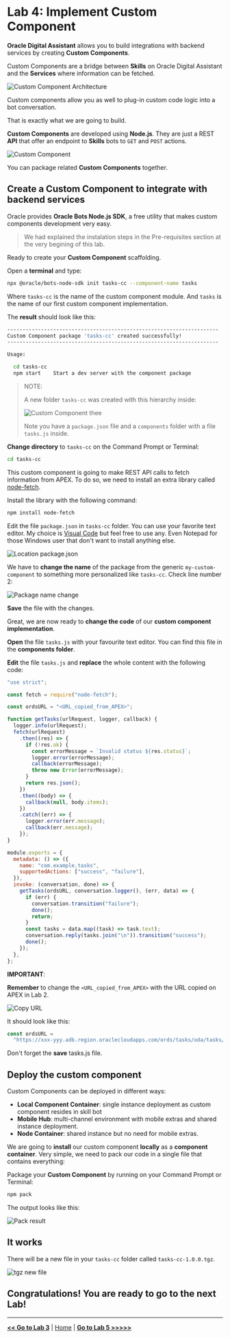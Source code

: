 # Lab 4: Implement Custom Component

**Oracle Digital Assistant** allows you to build integrations with backend services by creating **Custom Components**.

Custom Components are a bridge between **Skills** on Oracle Digital Assistant and the **Services** where information can be fetched.

![Custom Component Architecture](../images/oda_cc_architecture.png)

Custom components allow you as well to plug-in custom code logic into a bot conversation.

That is exactly what we are going to build.

**Custom Components** are developed using **Node.js**. They are just a REST **API** that offer an endpoint to **Skills** bots to `GET` and `POST` actions.

![Custom Component](../images/oda_cc.png)

You can package related **Custom Components** together.

## Create a Custom Component to integrate with backend services

Oracle provides **Oracle Bots Node.js SDK**, a free utility that makes custom components development very easy.

> We had explained the instalation steps in the Pre-requisites section at the very begining of this lab.

Ready to create your **Custom Component** scaffolding.

Open a **terminal** and type:

```bash
npx @oracle/bots-node-sdk init tasks-cc --component-name tasks
```

Where `tasks-cc` is the name of the custom component module. And `tasks` is the name of our first custom component implementation.

The **result** should look like this:

```bash
---------------------------------------------------------------------
Custom Component package 'tasks-cc' created successfully!
---------------------------------------------------------------------

Usage:

  cd tasks-cc
  npm start    Start a dev server with the component package
```

> NOTE:
>
> A new folder `tasks-cc` was created with this hierarchy inside:
>
> ![Custom Component thee](../images/node_tree.png)
>
> Note you have a `package.json` file and a `components` folder with a file `tasks.js` inside.

**Change directory** to `tasks-cc` on the Command Prompt or Terminal:

```bash
cd tasks-cc
```

This custom component is going to make REST API calls to fetch information from APEX. To do so, we need to install an extra library called [node-fetch](https://www.npmjs.com/package/node-fetch).

Install the library with the following command:

```bash
npm install node-fetch
```

Edit the file `package.json` in `tasks-cc` folder. You can use your favorite text editor. My choice is [Visual Code](https://code.visualstudio.com/) but feel free to use any. Even Notepad for those Windows user that don't want to install anything else.

![Location package.json](../images/node_package_json.png)

We have to **change the name** of the package from the generic `my-custom-component` to something more personalized like `tasks-cc`. Check line number 2:

![Package name change](../images/package_name_change.png)

**Save** the file with the changes.

Great, we are now ready to **change the code** of our **custom component implementation**.

**Open** the file `tasks.js` with your favourite text editor. You can find this file in the **components folder**.

**Edit** the file `tasks.js` and **replace** the whole content with the following code:

<!-- PRISCILA -->

```javascript
"use strict";

const fetch = require("node-fetch");

const ordsURL = "<URL_copied_from_APEX>";

function getTasks(urlRequest, logger, callback) {
  logger.info(urlRequest);
  fetch(urlRequest)
    .then((res) => {
      if (!res.ok) {
        const errorMessage = `Invalid status ${res.status}`;
        logger.error(errorMessage);
        callback(errorMessage);
        throw new Error(errorMessage);
      }
      return res.json();
    })
    .then((body) => {
      callback(null, body.items);
    })
    .catch((err) => {
      logger.error(err.message);
      callback(err.message);
    });
}

module.exports = {
  metadata: () => ({
    name: "com.example.tasks",
    supportedActions: ["success", "failure"],
  }),
  invoke: (conversation, done) => {
    getTasks(ordsURL, conversation.logger(), (err, data) => {
      if (err) {
        conversation.transition("failure");
        done();
        return;
      }
      const tasks = data.map((task) => task.text);
      conversation.reply(tasks.join("\n")).transition("success");
      done();
    });
  },
};
```

**IMPORTANT**:

**Remember** to change the `<URL_copied_from_APEX>` with the URL copied on APEX in Lab 2.

![Copy URL](../images/apex_rest_handler_create_success.png)

It should look like this:

```javascript
const ordsURL =
  "https://xxx-yyy.adb.region.oraclecloudapps.com/ords/tasks/oda/tasks/";
```
Don't forget the **save** tasks.js file.

## Deploy the custom component

Custom Components can be deployed in different ways:

- **Local Component Container**: single instance deployment as custom component resides in skill bot
- **Mobile Hub**: multi-channel environment with mobile extras and shared instance deployment.
- **Node Container**: shared instance but no need for mobile extras.

We are going to **install** our custom component **locally** as a **component container**. Very simple, we need to pack our code in a single file that contains everything:

Package your **Custom Component** by running on your Command Prompt or Terminal:

```bash
npm pack
```

The output looks like this:

![Pack result](../images/node_result.png)

## It works

There will be a new file in your `tasks-cc` folder called `tasks-cc-1.0.0.tgz`.

![tgz new file](../images/node_tgz_file.png)

## Congratulations! You are ready to go to the next Lab!

---

[**<< Go to Lab 3**](../lab3/README.md) | [Home](../README.md) | [**Go to Lab 5 >>>>>**](../lab5/README.md)
